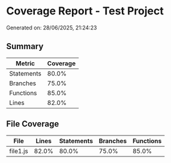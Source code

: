 # Coverage Report - Test Project

Generated on: 28/06/2025, 21:24:23

## Summary

| Metric | Coverage |
|--------|----------|
| Statements | 80.0% |
| Branches | 75.0% |
| Functions | 85.0% |
| Lines | 82.0% |

## File Coverage

| File | Lines | Statements | Branches | Functions |
|------|-------|------------|----------|-----------|
| file1.js | 82.0% | 80.0% | 75.0% | 85.0% |
